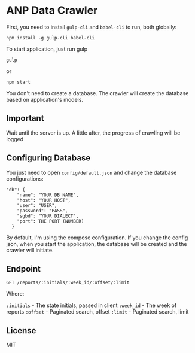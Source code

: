 # ANP Data Crawler


First, you need to install `gulp-cli` and `babel-cli` to run, both globally:


```
npm install -g gulp-cli babel-cli
```

To start application, just run gulp

```
gulp
```

or

```
npm start
```

You don't need to create a database. The crawler will create the database based on application's models.

## Important
Wait until the server is up. A little after, the progress of crawling will be logged

## Configuring Database

You just need to open `config/default.json` and change the database configurations:

```
"db": {
    "name": "YOUR DB NAME",
    "host": "YOUR HOST",
    "user": "USER",
    "password": "PASS",
    "sgbd": "YOUR DIALECT",
    "port": THE PORT (NUMBER)
  }
  ```
  
  By default, I'm using the compose configuration. If you change the config json, when you start the application, the database will be created and the crawler will initiate.
  
  ## Endpoint
  
    
  `GET /reports/:initials/:week_id/:offset/:limit`
  
  Where:
    
  `:initials` - The state initials, passed in client
  `:week_id` - The week of reports
  `:offset` - Paginated search, offset
  `:limit`  - Paginated search, limit
  
  ## License
  
  MIT
